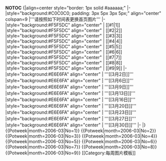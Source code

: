 __NOTOC__
{|align=center style="border: 1px solid #aaaaaa;" 
|-
|style="background:#C0C0C0; padding: 3px 5px 3px 5px;" align="center" colspan=9 |'''请按照如下时间表更换首页图片'''
|-
|style="background:#F5F5DC" align="center" | [[#1|1]] 
|style="background:#F5F5DC" align="center" | [[#2|2]] 
|style="background:#F5F5DC" align="center" | [[#3|3]] 
|style="background:#F5F5DC" align="center" | [[#4|4]] 
|style="background:#F5F5DC" align="center" | [[#5|5]] 
|style="background:#F5F5DC" align="center" | [[#6|6]] 
|style="background:#F5F5DC" align="center" | [[#7|7]] 
|style="background:#F5F5DC" align="center" | [[#8|8]]
|style="background:#F5F5DC" align="center" | [[#9|9]]
|-
|style="background:#E6E6FA" align="center" | '''[[3月2日]]'''
|style="background:#E6E6FA" align="center" | '''[[3月6日]]'''
|style="background:#E6E6FA" align="center" | '''[[3月9日]]'''
|style="background:#E6E6FA" align="center" | '''[[3月13日]]'''
|style="background:#E6E6FA" align="center" | '''[[3月16日]]'''
|style="background:#E6E6FA" align="center" | '''[[3月20日]]'''
|style="background:#E6E6FA" align="center" | '''[[3月23日]]'''
|style="background:#E6E6FA" align="center" | '''[[3月27日]]'''
|style="background:#E6E6FA" align="center" | '''[[3月30日]]'''
|-
|}
{{Potweek|month=2006-03|No=1}}
{{Potweek|month=2006-03|No=2}}
{{Potweek|month=2006-03|No=3}}
{{Potweek|month=2006-03|No=4}}
{{Potweek|month=2006-03|No=5}}
{{Potweek|month=2006-03|No=6}}
{{Potweek|month=2006-03|No=7}}
{{Potweek|month=2006-03|No=8}}
{{Potweek|month=2006-03|No=9}}
<noinclude>[[Category:每周图片模板]]</noinclude>